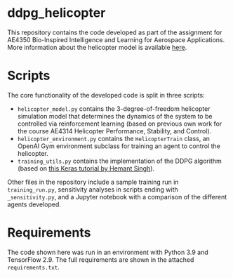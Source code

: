 # ddpg_helicopter

This repository contains the code developed as part of the assignment for AE4350 Bio-Inspired Intelligence and Learning for Aerospace Applications. More information about the helicopter model is available [here](https://santiago-valencia.com/posts/helicopter-simulation/helicopter_model.html).


# Scripts

The core functionality of the developed code is split in three scripts:
- `helicopter_model.py` contains the 3-degree-of-freedom helicopter simulation model that determines the dynamics of the system to be controlled via reinforcement learning (based on previous own work for the course AE4314 Helicopter Performance, Stability, and Control).
- `helicopter_environment.py` contains the `HelicopterTrain` class, an OpenAI Gym environment subclass for training an agent to control the helicopter.
- `training_utils.py` contains the implementation of the DDPG algorithm (based on [this Keras tutorial by Hemant Singh](https://keras.io/examples/rl/ddpg_pendulum/)).

Other files in the repository include a sample training run in `training_run.py`, sensitivity analyses in scripts ending with `_sensitivity.py`, and a Jupyter notebook with a comparison of the different agents developed.

# Requirements
The code shown here was run in an environment with Python 3.9 and TensorFlow 2.9. The full requirements are shown in the attached `requirements.txt`.
